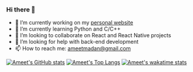 ### Hi there 👋

<!--
**ameetmadan/ameetmadan** is a ✨ _special_ ✨ repository because its `README.md` (this file) appears on your GitHub profile.
-->

- 🔭 I’m currently working on my [personal website](www.ameet-madan.ch)
- 🌱 I’m currently learning Python and C/C++
- 👯 I’m looking to collaborate on React and React Native projects
- 🤔 I’m looking for help with back-end development
- 📫 How to reach me: ameetmadan@gmail.com

[![Ameet's GitHub stats](https://github-readme-stats.vercel.app/api?username=ameetmadan)](https://github.com/anuraghazra/github-readme-stats)
[![Ameet's Top Langs](https://github-readme-stats.vercel.app/api/top-langs/?username=ameetmadan)](https://github.com/anuraghazra/github-readme-stats)
[![Ameet's wakatime stats](https://github-readme-stats.vercel.app/api/wakatime?username=ameetmadan)](https://github.com/anuraghazra/github-readme-stats)
